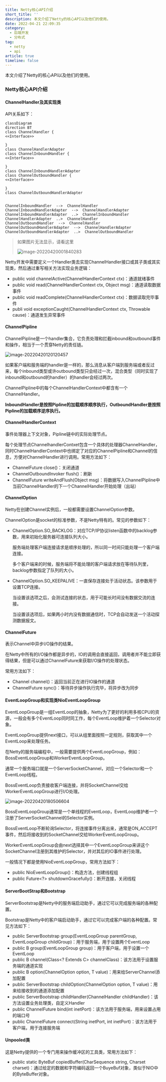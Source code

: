 ```yaml
---
title: Netty核心API介绍
short_title: ''
description: 本文介绍了Netty的核心API以及他们的使用。
date: 2022-04-21 22:09:35
category:
  - 后端开发
  - 分布式
tag:
  - netty
  - api
article: true
timeline: false
---
```

本文介绍了Netty的核心API以及他们的使用。

<!-- more -->

### Netty核心API介绍

#### ChannelHandler及其实现类

API关系如下：

```mermaid
classDiagram
direction BT
class ChannelHandler {
<<Interface>>

}
class ChannelHandlerAdapter
class ChannelInboundHandler {
<<Interface>>

}
class ChannelInboundHandlerAdapter
class ChannelOutboundHandler {
<<Interface>>

}
class ChannelOutboundHandlerAdapter


ChannelInboundHandler  -->  ChannelHandler 
ChannelInboundHandlerAdapter  -->  ChannelHandlerAdapter 
ChannelInboundHandlerAdapter  ..>  ChannelInboundHandler 
ChannelHandlerAdapter  ..>  ChannelHandler 
ChannelOutboundHandler  -->  ChannelHandler 
ChannelOutboundHandlerAdapter  -->  ChannelHandlerAdapter 
ChannelOutboundHandlerAdapter  ..>  ChannelOutboundHandler 
```

> 如果图片无法显示，请看这里
>
> ![image-20220420001840283](https://img1.terwer.space/image-20220420001840283.png)

Netty开发中需要定义一个Handler类去实现ChannelHandler接口或其子类或其实现类，然后通过重写相关方法实现业务逻辑：

- public void channelActive(ChannelHandlerContext ctx)：通道就绪事件
- public void read(ChannelHandlerContext ctx, Object msg)：通道读取数据事件
- public void readComplete(ChannelHandlerContext ctx)：数据读取完毕事件
- publi void exceptionCaught(ChannelHandlerContext ctx, Throwable cause)：通道发生异常事件

#### ChannelPipline

ChannelPipline是一个handler集合，它负责处理和拦截inbound和outbound事件和操作，相当于一个贯穿Netty的责任链。

![image-20220420120120457](https://img1.terwer.space/image-20220420120120457.png)

如果客户端和服务端的handler是一样的，那么消息从客户端到服务端或者反过来，每个inbound类型或许outbound类型只会经过一次，混合类型（同时实现了inbound和outbound的handler）的handler会经过两次。

ChannelPipline中的每个ChannelHandlerContext中都含有一个ChannelHandler。

**InboundHandler是按照Pipline的加载顺序顺序执行，OutboundHandler是按照Pipline的加载顺序逆序执行。**

#### ChannelHandlerContext

事件处理器上下文对象，Pipline链中的实际处理节点。

每个处理节点ChannelhandlerContxet包含一个具体的处理器ChannelHandler，同时ChannelHandlerContext中也绑定了对应的ChannelPipline和Channel的信息，方便对ChannelHandler进行调用。常用方法如下：

- ChannelFuture close()：关闭通道
- ChannelOutboundInvoker flush()：刷新
- ChannelFuture writeAndFlush(Object msg)：将数据写入ChannelPipline中当前ChannelHandler的下一个ChannelHandler开始处理（出站）

#### ChannelOption

Netty在创建Channel实例后，一般都需要设置ChannelOption参数。

ChannelOption是socket的标准参数，不是Netty特有的。常见的参数如下：

- ChannelOption.SO_BACKLOG：对应TCP/IP协议listen函数中的backlog参数，用来初始化服务器可连接队列大小。

  服务端处理客户端连接请求是顺序处理的，所以同一时间只能处理一个客户端连接。

  多个客户端来的时候，服务端将不能处理的客户端请求放在等待队列里，backlog参数指定了队列的大小。

- ChannelOption.SO_KEEPALIVE：一直保存连接处于活动状态。该参数用于设置TCP连接。

  当设置该选项之后，会测试连接的状态，用于可能长时间没有数据交流的连接。

  当设置该选项后，如果两小时内没有数据通信时，TCP会自动发送一个活动探测数据报文。

#### ChannelFuture

表示Channel中异步I/O操作的结果。

在Netty中所有的I/O操作都是异步的，IO的调用会直接返回，调用者并不能立即获得结果，但是可以通过ChannelFuture来获取I/O操作的处理状态。

常用方法如下： 

- Channel channel()：返回当前正在进行IO操作的通道
- ChannelFuture sync()：等待异步操作执行完毕，将异步改为同步

#### EventLoopGroup和实现类NioEventLoopGroup

EventLoopGroup是一组EventLoop的抽象，Netty为了更好的利用多核CPU的资源，一般会有多个EventLoop同时同工作，每个EventLoop维护着一个Selector对象。

EventLoopGroup提供next接口，可以从组里面按照一定规则，获取其中一个EventLoop来处理任务。

在Netty的服务端编程中，一般需要提供两个EventLoopGroup，例如：BossEventLoopGroup和WorkerEventLoopGroup。

通常一个服务端口就是一个ServerSocketChannel，对应一个Selector和一个EventLoop线程。

BossEventLoop负责接收客户端连接，并将SocketChannel交给WorkerEventLoopGroup进行I/O处理。

![image-20220420180506604](https://img1.terwer.space/image-20220420180506604.png)

BossEventLoopGroup通常是一个单线程的EventLoop，EventLoop维护者一个注册了ServerSocketChannel的Selector实例。

BossEventLoop不断轮询Selector，将连接事件分离出来，通常是ON_ACCEPT事件，然后将接收到的SocketChannel交给WorkerEventLoopGroup。

WorkerEventLoopGroup会由next选择其中一个EventLoopGroup来讲这个SocketChannel注册到其维护的Selector，并对其后的IO事件进行处理。

一般情况下都是使用NioEventLoopGroup，常用方法如下：

- public NioEventLoopGroup()：构造方法，创建线程组
- public Future<?> shutdownGracefully()：断开连接，关闭线程

#### ServerBootStrap和Bootstrap

ServerBootstrap是Netty中的服务端启动助手，通过它可以完成服务端的各种配置。

Bootstrap是Netty中的客户端启动助手，通过它可以完成客户端的各种配置。常见方法如下：

- public ServerBootstrap group(EventLoopGroup parentGroup, EventLoopGroup childGroup)：用于服务端，用于设置两个EventLoop
- public B group(EventLoopGroup group)：用于客户端，用于设置一个EventLoop
- public B channel(Class<? Extends C> channelClass)：该方法用于设置服务端的通道实现
- public B option(ChannelOption option, T value)：用来给ServerChannel添加配置
- public ServerBootstrap childOption(ChannelOption option, T value)：用来给接收到的通道添加配置
- public ServerBootstrap childHandler(ChannelHandler childHandler)：该方法设置业务处理类，自定义Handler
- public ChannelFuture bind(int inetPort)：该方法用于服务端，用来设置占用的端口号
- public ChannelFuture connect(String inetPort, int inetPort)：该方法用于客户端，用于连接服务端

#### Unpooled类

这是Netty提供的一个专门用来操作缓冲区的工具类，常用方法如下：

- public static ByteBuf copiedBuffer(CharSequence string, Charset charset)：通过给定的数据和字符编码返回一个BuyeBuf对象，类似于NIO中的ByteBuffer对象。